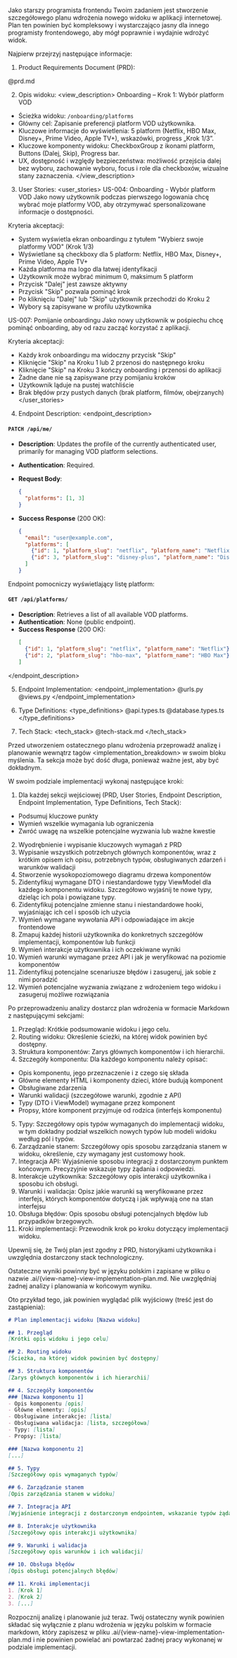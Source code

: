 Jako starszy programista frontendu Twoim zadaniem jest stworzenie szczegółowego planu wdrożenia nowego widoku w aplikacji internetowej. Plan ten powinien być kompleksowy i wystarczająco jasny dla innego programisty frontendowego, aby mógł poprawnie i wydajnie wdrożyć widok.

Najpierw przejrzyj następujące informacje:

1. Product Requirements Document (PRD):
<prd>
@prd.md
</prd>

2. Opis widoku:
<view_description>
Onboarding – Krok 1: Wybór platform VOD
- Ścieżka widoku: `/onboarding/platforms`
- Główny cel: Zapisanie preferencji platform VOD użytkownika.
- Kluczowe informacje do wyświetlenia: 5 platform (Netflix, HBO Max, Disney+, Prime Video, Apple TV+), wskazówki, progress „Krok 1/3”.
- Kluczowe komponenty widoku: CheckboxGroup z ikonami platform, Buttons (Dalej, Skip), Progress bar.
- UX, dostępność i względy bezpieczeństwa: możliwość przejścia dalej bez wyboru, zachowanie wyboru, focus i role dla checkboxów, wizualne stany zaznaczenia.
</view_description>

3. User Stories:
<user_stories>
US-004: Onboarding - Wybór platform VOD
Jako nowy użytkownik podczas pierwszego logowania chcę wybrać moje platformy VOD, aby otrzymywać spersonalizowane informacje o dostępności.

Kryteria akceptacji:
- System wyświetla ekran onboardingu z tytułem "Wybierz swoje platformy VOD" (Krok 1/3)
- Wyświetlane są checkboxy dla 5 platform: Netflix, HBO Max, Disney+, Prime Video, Apple TV+
- Każda platforma ma logo dla łatwej identyfikacji
- Użytkownik może wybrać minimum 0, maksimum 5 platform
- Przycisk "Dalej" jest zawsze aktywny
- Przycisk "Skip" pozwala pominąć krok
- Po kliknięciu "Dalej" lub "Skip" użytkownik przechodzi do Kroku 2
- Wybory są zapisywane w profilu użytkownika

US-007: Pomijanie onboardingu
Jako nowy użytkownik w pośpiechu chcę pominąć onboarding, aby od razu zacząć korzystać z aplikacji.

Kryteria akceptacji:
- Każdy krok onboardingu ma widoczny przycisk "Skip"
- Kliknięcie "Skip" na Kroku 1 lub 2 przenosi do następnego kroku
- Kliknięcie "Skip" na Kroku 3 kończy onboarding i przenosi do aplikacji
- Żadne dane nie są zapisywane przy pomijaniu kroków
- Użytkownik ląduje na pustej watchliście
- Brak błędów przy pustych danych (brak platform, filmów, obejrzanych)
</user_stories>

4. Endpoint Description:
<endpoint_description>
#### `PATCH /api/me/`

-   **Description**: Updates the profile of the currently authenticated user, primarily for managing VOD platform selections.
-   **Authentication**: Required.
-   **Request Body**:
    ```json
    {
      "platforms": [1, 3]
    }
    ```

-   **Success Response** (200 OK):
    ```json
    {
      "email": "user@example.com",
      "platforms": [
        {"id": 1, "platform_slug": "netflix", "platform_name": "Netflix"},
        {"id": 3, "platform_slug": "disney-plus", "platform_name": "Disney+"}
      ]
    }
    ```
Endpoint pomocniczy wyświetlający listę platform:
#### `GET /api/platforms/`

-   **Description**: Retrieves a list of all available VOD platforms.
-   **Authentication**: None (public endpoint).
-   **Success Response** (200 OK):
    ```json
    [
      {"id": 1, "platform_slug": "netflix", "platform_name": "Netflix"},
      {"id": 2, "platform_slug": "hbo-max", "platform_name": "HBO Max"}
    ]
    ```
</endpoint_description>

5. Endpoint Implementation:
<endpoint_implementation>
@urls.py
@views.py
</endpoint_implementation>

6. Type Definitions:
<type_definitions>
@api.types.ts @database.types.ts 
</type_definitions>

7. Tech Stack:
<tech_stack>
@tech-stack.md
</tech_stack>

Przed utworzeniem ostatecznego planu wdrożenia przeprowadź analizę i planowanie wewnątrz tagów <implementation_breakdown> w swoim bloku myślenia. Ta sekcja może być dość długa, ponieważ ważne jest, aby być dokładnym.

W swoim podziale implementacji wykonaj następujące kroki:
1. Dla każdej sekcji wejściowej (PRD, User Stories, Endpoint Description, Endpoint Implementation, Type Definitions, Tech Stack):
  - Podsumuj kluczowe punkty
 - Wymień wszelkie wymagania lub ograniczenia
 - Zwróć uwagę na wszelkie potencjalne wyzwania lub ważne kwestie
2. Wyodrębnienie i wypisanie kluczowych wymagań z PRD
3. Wypisanie wszystkich potrzebnych głównych komponentów, wraz z krótkim opisem ich opisu, potrzebnych typów, obsługiwanych zdarzeń i warunków walidacji
4. Stworzenie wysokopoziomowego diagramu drzewa komponentów
5. Zidentyfikuj wymagane DTO i niestandardowe typy ViewModel dla każdego komponentu widoku. Szczegółowo wyjaśnij te nowe typy, dzieląc ich pola i powiązane typy.
6. Zidentyfikuj potencjalne zmienne stanu i niestandardowe hooki, wyjaśniając ich cel i sposób ich użycia
7. Wymień wymagane wywołania API i odpowiadające im akcje frontendowe
8. Zmapuj każdej historii użytkownika do konkretnych szczegółów implementacji, komponentów lub funkcji
9. Wymień interakcje użytkownika i ich oczekiwane wyniki
10. Wymień warunki wymagane przez API i jak je weryfikować na poziomie komponentów
11. Zidentyfikuj potencjalne scenariusze błędów i zasugeruj, jak sobie z nimi poradzić
12. Wymień potencjalne wyzwania związane z wdrożeniem tego widoku i zasugeruj możliwe rozwiązania

Po przeprowadzeniu analizy dostarcz plan wdrożenia w formacie Markdown z następującymi sekcjami:

1. Przegląd: Krótkie podsumowanie widoku i jego celu.
2. Routing widoku: Określenie ścieżki, na której widok powinien być dostępny.
3. Struktura komponentów: Zarys głównych komponentów i ich hierarchii.
4. Szczegóły komponentu: Dla każdego komponentu należy opisać:
 - Opis komponentu, jego przeznaczenie i z czego się składa
 - Główne elementy HTML i komponenty dzieci, które budują komponent
 - Obsługiwane zdarzenia
 - Warunki walidacji (szczegółowe warunki, zgodnie z API)
 - Typy (DTO i ViewModel) wymagane przez komponent
 - Propsy, które komponent przyjmuje od rodzica (interfejs komponentu)
5. Typy: Szczegółowy opis typów wymaganych do implementacji widoku, w tym dokładny podział wszelkich nowych typów lub modeli widoku według pól i typów.
6. Zarządzanie stanem: Szczegółowy opis sposobu zarządzania stanem w widoku, określenie, czy wymagany jest customowy hook.
7. Integracja API: Wyjaśnienie sposobu integracji z dostarczonym punktem końcowym. Precyzyjnie wskazuje typy żądania i odpowiedzi.
8. Interakcje użytkownika: Szczegółowy opis interakcji użytkownika i sposobu ich obsługi.
9. Warunki i walidacja: Opisz jakie warunki są weryfikowane przez interfejs, których komponentów dotyczą i jak wpływają one na stan interfejsu
10. Obsługa błędów: Opis sposobu obsługi potencjalnych błędów lub przypadków brzegowych.
11. Kroki implementacji: Przewodnik krok po kroku dotyczący implementacji widoku.

Upewnij się, że Twój plan jest zgodny z PRD, historyjkami użytkownika i uwzględnia dostarczony stack technologiczny.

Ostateczne wyniki powinny być w języku polskim i zapisane w pliku o nazwie .ai/{view-name}-view-implementation-plan.md. Nie uwzględniaj żadnej analizy i planowania w końcowym wyniku.

Oto przykład tego, jak powinien wyglądać plik wyjściowy (treść jest do zastąpienia):

```markdown
# Plan implementacji widoku [Nazwa widoku]

## 1. Przegląd
[Krótki opis widoku i jego celu]

## 2. Routing widoku
[Ścieżka, na której widok powinien być dostępny]

## 3. Struktura komponentów
[Zarys głównych komponentów i ich hierarchii]

## 4. Szczegóły komponentów
### [Nazwa komponentu 1]
- Opis komponentu [opis]
- Główne elementy: [opis]
- Obsługiwane interakcje: [lista]
- Obsługiwana walidacja: [lista, szczegółowa]
- Typy: [lista]
- Propsy: [lista]

### [Nazwa komponentu 2]
[...]

## 5. Typy
[Szczegółowy opis wymaganych typów]

## 6. Zarządzanie stanem
[Opis zarządzania stanem w widoku]

## 7. Integracja API
[Wyjaśnienie integracji z dostarczonym endpointem, wskazanie typów żądania i odpowiedzi]

## 8. Interakcje użytkownika
[Szczegółowy opis interakcji użytkownika]

## 9. Warunki i walidacja
[Szczegółowy opis warunków i ich walidacji]

## 10. Obsługa błędów
[Opis obsługi potencjalnych błędów]

## 11. Kroki implementacji
1. [Krok 1]
2. [Krok 2]
3. [...]
```

Rozpocznij analizę i planowanie już teraz. Twój ostateczny wynik powinien składać się wyłącznie z planu wdrożenia w języku polskim w formacie markdown, który zapiszesz w pliku .ai/{view-name}-view-implementation-plan.md i nie powinien powielać ani powtarzać żadnej pracy wykonanej w podziale implementacji.